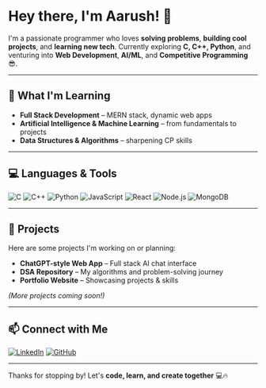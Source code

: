 # Hey there, I'm Aarush! 👋

I'm a passionate programmer who loves **solving problems**, **building cool projects**, and **learning new tech**. Currently exploring **C, C++, Python**, and venturing into **Web Development**, **AI/ML**, and **Competitive Programming** 😎.

---

## 🌱 What I'm Learning
- **Full Stack Development** – MERN stack, dynamic web apps
- **Artificial Intelligence & Machine Learning** – from fundamentals to projects
- **Data Structures & Algorithms** – sharpening CP skills  

---

## 💻 Languages & Tools
![C](https://img.shields.io/badge/-C-05122A?style=flat-square&logo=c&logoColor=white)
![C++](https://img.shields.io/badge/-C++-00599C?style=flat-square&logo=c%2B%2B&logoColor=white)
![Python](https://img.shields.io/badge/-Python-3776AB?style=flat-square&logo=python&logoColor=white)
![JavaScript](https://img.shields.io/badge/-JavaScript-F7DF1E?style=flat-square&logo=javascript&logoColor=black)
![React](https://img.shields.io/badge/-React-61DAFB?style=flat-square&logo=react&logoColor=black)
![Node.js](https://img.shields.io/badge/-Node.js-339933?style=flat-square&logo=node.js&logoColor=white)
![MongoDB](https://img.shields.io/badge/-MongoDB-47A248?style=flat-square&logo=mongodb&logoColor=white)

---

## 📂 Projects
Here are some projects I'm working on or planning:
- **ChatGPT-style Web App** – Full stack AI chat interface
- **DSA Repository** – My algorithms and problem-solving journey
- **Portfolio Website** – Showcasing projects & skills

*(More projects coming soon!)*  

---

## 📫 Connect with Me
[![LinkedIn](https://img.shields.io/badge/-LinkedIn-0A66C2?style=flat-square&logo=linkedin&logoColor=white)](https://www.linkedin.com/in/aarush-dubey-980106250/)
[![GitHub](https://img.shields.io/badge/-GitHub-181717?style=flat-square&logo=github&logoColor=white)](https://github.com/fierykylo)

---

Thanks for stopping by! Let's **code, learn, and create together** 💻🔥
